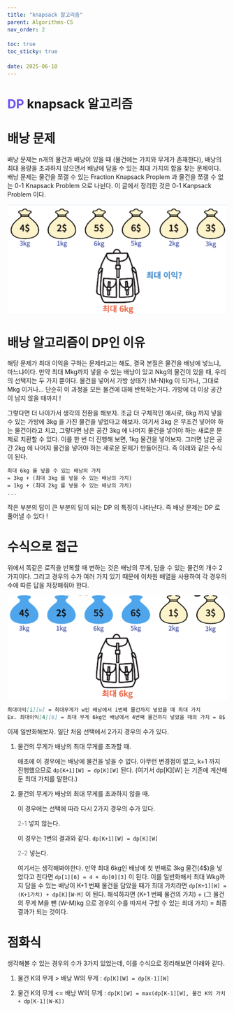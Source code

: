 ```yaml
---
title: "knapsack 알고리즘"
parent: Algorithms-CS
nav_order: 2

toc: true
toc_sticky: true

date: 2025-06-10
---
```


# <span style="color: #7153ED; font-weight: bold;">DP </span> knapsack 알고리즘

# 배낭 문제

배낭 문제는 n개의 물건과 배낭이 있을 때 (물건에는 가치와 무게가 존재한다), 배낭의 최대 용량을 초과하지 않으면서 배낭에 담을 수 있는 최대 가치의 합을 찾는 문제이다. 배낭 문제는 물건을 쪼갤 수 있는 Fraction Knapsack Proplem 과 물건을 쪼갤 수 없는 0-1 Knapsack Problem 으로 나뉜다. 이 글에서 정리한 것은 0-1 Kanpsack Problem 이다.

<img src="/assets/images/pages/cs/algorithms-cs/스크린샷 2025-06-10 오후 5.43.16.png">

# 배낭 알고리즘이 DP인 이유

해당 문제가 최대 이익을 구하는 문제라고는 해도, 결국 본질은 물건을 배낭에 넣느냐, 마느냐이다. 만약 최대 Mkg까지 넣을 수 있는 배낭이 있고 Nkg의 물건이 있을 때, 우리의 선택지는 두 가지 뿐이다. 물건을 넣어서 가방 상태가 (M-N)kg 이 되거나, 그대로 Mkg 이거나... 단순히 이 과정을 모든 물건에 대해 반복하는거다. 가방에 더 이상 공간이 남지 않을 때까지 !

그렇다면 더 나아가서 생각의 전환을 해보자. 조금 더 구체적인 예시로, 6kg 까지 넣을 수 있는 가방에 3kg 을 가진 물건을 넣었다고 해보자. 여기서 3kg 은 무조건 넣어야 하는 물건이라고 치고, 그렇다면 남은 공간 3kg 에 나머지 물건을 넣어야 하는 새로운 문제로 치환할 수 있다. 이를 한 번 더 진행해 보면, 1kg 물건을 넣어보자. 그러면 남은 공간 2kg 에 나머지 물건을 넣어야 하는 새로운 문제가 만들어진다. 즉 아래와 같은 수식이 된다.

``` markdown
최대 6kg 를 넣을 수 있는 배낭의 가치
= 3kg + (최대 3kg 를 넣을 수 있는 배낭의 가치)
= 1kg + (최대 2kg 를 넣을 수 있는 배낭의 가치)
...
```

작은 부분의 답이 큰 부분의 답이 되는 DP 의 특징이 나타난다. 즉 배낭 문제는 DP 로 풀어낼 수 있다 !

# 수식으로 접근

위에서 똑같은 로직을 반복할 때 변하는 것은 배낭의 무게, 담을 수 있는 물건의 개수 2가지이다. 그리고 경우의 수가 여러 가지 있기 때문에 이차원 배열을 사용하여 각 경우의 수에 따른 답을 저장해줘야 한다.

<img src="/assets/images/pages/cs/algorithms-cs/스크린샷 2025-06-10 오후 5.55.40.png">

``` markdown
최대이익[i][w] = 최대무게가 w인 배낭에서 i번째 물건까지 넣었을 때 최대 가치
Ex. 최대이익[4][6] = 최대 무게 6kg인 배낭에서 4번째 물건까지 넣었을 때의 가치 = 8$
```

이제 일반화해보자. 일단 처음 선택에서 2가지 경우의 수가 있다.

1. 물건의 무게가 배낭의 최대 무게를 초과할 때.

    애초에 이 경우에는 배낭에 물건을 넣을 수 없다. 아무런 변경점이 없고, k+1 까지 진행했으므로 ```dp[K+1][W] = dp[K][W]``` 된다. (여기서 dp[K][W] 는 기존에 계산해둔 최대 가치를 말한다.)

2. 물건의 무게가 배낭의 최대 무게를 초과하지 않을 때.

    이 경우에는 선택에 따라 다시 2가지 경우의 수가 있다.

    <span style="color: gray;">2-1</span> 넣지 않는다.

    이 경우는 1번의 결과와 같다. ```dp[K+1][W] = dp[K][W]```

    <span style="color: gray;">2-2</span> 넣는다.

    여기서는 생각해봐야한다. 만약 최대 6kg인 배낭에 첫 번째로 3kg 물건(4$)을 넣었다고 친다면 ```dp[1][6] = 4 + dp[0][3]``` 이 된다. 이를 일반화해서 최대 Wkg까지 담을 수 있는 배낭이 K+1 번째 물건을 담았을 때가 최대 가치라면 ```dp[K+1][W] = (K+1가치) + dp[K][W-M]``` 이 된다. 해석하자면 (K+1 번째 물건의 가치) + (그 물건의 무게 M을 뺀 (W-M)kg 으로 경우의 수를 따져서 구할 수 있는 최대 가치) = 최종 결과가 되는 것이다.

# 점화식

생각해볼 수 있는 경우의 수가 3가지 있었는데, 이를 수식으로 정리해보면 아래와 같다.

1. 물건 K의 무게 > 배낭 W의 무게 : ```dp[K][W] = dp[K-1][W]```

2. 물건 K의 무게 <= 배낭 W의 무게 : ```dp[K][W] = max(dp[K-1][W], 물건 K의 가치 + dp[K-1][W-K])```